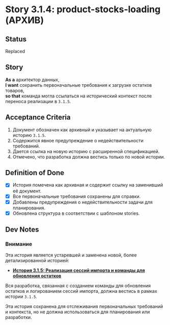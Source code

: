 # Story 3.1.4: product-stocks-loading (АРХИВ)

## Status

Replaced

## Story

**As a** архитектор данных,  
**I want** сохранить первоначальные требования к загрузке остатков товаров,  
**so that** команда могла ссылаться на исторический контекст после переноса реализации в `3.1.5`.

## Acceptance Criteria

1. Документ обозначен как архивный и указывает на актуальную историю `3.1.5`.
2. Содержится явное предупреждение о недействительности требований.
3. Дается ссылка на новую историю с расширенной спецификацией.
4. Отмечено, что разработка должна вестись только по новой истории.

## Definition of Done

- [x] История помечена как архивная и содержит ссылку на заменивший её документ.
- [x] Все первоначальные требования сохранены для справки.
- [x] Добавлены предупреждения о недействительности задачи для планирования.
- [x] Обновлена структура в соответствии с шаблоном stories.

## Dev Notes

### Внимание

Эта история является устаревшей и заменена новой, более детализированной историей:

- **[История 3.1.5: Реализация сессий импорта и команды для обновления остатков](./3.1.5.import-session-and-stocks-command.md)**

Вся разработка, связанная с созданием команды для обновления остатков и логированием сессий импорта, должна вестись в рамках истории `3.1.5`.

Эта история сохранена для отслеживания первоначальных требований и контекста, но не должна использоваться для планирования или разработки.
